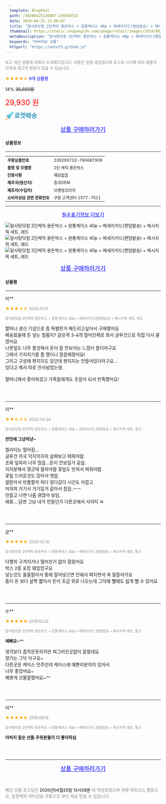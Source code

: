 ```yaml
---
  template: BlogPost
  path: /20200425130807-239290732
  date: 2020-04-25 13:08:07
  title: "알사탕닷컴 2단케익 용돈박스 + 원통케이스 40p + 메세지카드(랜덤발송) + 메시지픽 세트, 레드"
  thumbnail: https://static.coupangcdn.com/image/retail/images/2019/06/13/15/4/c1d9cf76-ff9e-479f-9278-355a1e22f347.jpg
  metaDescription: "알사탕닷컴 2단케익 용돈박스 + 원통케이스 40p + 메세지카드(랜덤발송) + 메시지픽 세트, 레드,어버이날 선물"
  keywords: "어버이날 선물"
  httpurl: "https://antnf3.github.io"
---
```

  
<span style="color: #888;font-size:0.8rem">보고 계신 상품에 대해서 소개해드립니다.
내용은 일절 과장없으며 포스팅 시기에 따라 제품의 가격과 재고의 변동이 있을 수 있습니다.</span>
  
<span style="color: orange;">★★★★☆</span> <span style="color: blue;font-size: 0.85rem;">9개 상품평</span>

<span style="font-size: 0.9rem">14%</span> <span style="font-size: 0.9rem">~~35,020원~~</span>

<span style="color: red;font-size: 1.5rem;">29,930 원</span>

![로켓배송](/assets/rocket_logo.png)

<p align="center"><a href="http://me2.do/5Dhcd4wa" style="font-size: 1.2rem; color: blue;">상품 구매하러가기</a></p>

#### 상품정보

---

|                  |                       |
| ---------------- | --------------------- |
| **<span style="font-size:0.8rem;">쿠팡상품번호</span>** | <span style="font-size:0.8rem;">239290732-760687909</span> |
| **<span style="font-size:0.8rem;">품명 및 모델명</span>**    | <span style="font-size:0.8rem;">2단 케익 용돈박스</span>        |
| **<span style="font-size:0.8rem;">인증사항</span>**    | <span style="font-size:0.8rem;">해당없음</span>        |
| **<span style="font-size:0.8rem;">제조국(원산지)</span>**    | <span style="font-size:0.8rem;">중국OEM</span>        |
| **<span style="font-size:0.8rem;">제조자(수입자)</span>**    | <span style="font-size:0.8rem;">브랭땅코리아</span>        |
| **<span style="font-size:0.8rem;">소비자상담 관련 전화번호</span>**    | <span style="font-size:0.8rem;">쿠팡 고객센터 1577-7011		</span>        |

---

<p align="center"><a href="http://me2.do/5Dhcd4wa" style="font-size: 1rem; color: blue;">필수표기정보 더보기</a></p>

![알사탕닷컴 2단케익 용돈박스 + 원통케이스 40p + 메세지카드(랜덤발송) + 메시지픽 세트, 레드](http://thumbnail7.coupangcdn.com/thumbnails/remote/q89/image/retail/images/2019/06/13/17/0/d79dfacf-125f-4daf-aa27-5070a9327de9.jpg)
![알사탕닷컴 2단케익 용돈박스 + 원통케이스 40p + 메세지카드(랜덤발송) + 메시지픽 세트, 레드](http://thumbnail7.coupangcdn.com/thumbnails/remote/q89/image/retail/images/2019/06/13/17/5/a2986b0c-4c1a-4de6-a898-f83204ed9c08.jpg)
![알사탕닷컴 2단케익 용돈박스 + 원통케이스 40p + 메세지카드(랜덤발송) + 메시지픽 세트, 레드](http://thumbnail7.coupangcdn.com/thumbnails/remote/q89/image/retail/images/2019/06/13/17/8/a15eca30-96fe-4253-a104-f49a45ed71f6.jpg)

<p align="center"><a href="http://me2.do/5Dhcd4wa" style="font-size: 1.2rem; color: blue;">상품 구매하러가기</a></p>

#### 상품평
  
---
  
이**
    
<span style="color: orange;">★★★☆☆</span> <span style="font-size:0.8rem;color: #888;">2020.01.11</span>
    
<span style="color: #888;font-size:0.7rem">알사탕닷컴 2단케익 용돈박스 + 원통케이스 40p + 메세지카드(랜덤발송) + 메시지픽 세트, 레드</span>
    

    
<span style="font-size: 0.9rem;">할머니 생신 기념으로 좀 특별한거 해드리고싶어서 구매했어요<br/>배송왔을때 돈 넣는 필름지? 같은게 3-4개 떨어진채로 와서 글루건으로 직접 다시 붙였어요<br/>나뭇잎도 너무 풍성해서 돈이 잘 안보이는 느낌이 들더라구요<br/>그래서 가지치기를 좀 했더니 깔끔해졌어요! <br/>그리고 구성에 편지지도 있던데 편지지는 안들어있더라구요...<br/>있다고 해서 따로 안사놨었는뎅..<br/><br/>할머니께서 좋아하셨고 가족들에게도 웃음이 되서 만족했어요!</span>
    
<br>
<br>

---
  
이**
    
<span style="color: orange;">★★☆☆☆</span> <span style="font-size:0.8rem;color: #888;">2020.04.24</span>
    
<span style="color: #888;font-size:0.7rem">알사탕닷컴 2단케익 용돈박스 + 원통케이스 40p + 메세지카드 랜덤발송 + 메시지픽 세트, 핑크</span>
    
<span style="font-size:0.85rem">**싼맛에 그냥저냥~**</span>
    
<span style="font-size: 0.9rem;">퀄리티는 떨어짐...<br/>글루건 자국 덕지덕지라 살펴보고 떼줘야함.<br/>조화 잎파리 너무 많음...돈이 안보일거 같음.<br/>지저분해서 몇군데 잘라야함 꽃잎도 만져서 펴줘야함.<br/>꽃잎 드러운것도 있어서 뗏음. <br/>열받아서 반품할까 하다 왔다갔다 시간도 아깝고 <br/>어자피 거기서 거기일거 같아서 참음.ㅡㅡ<br/>만들고 나면 나름 괜찮아 보임.<br/>에휴....담엔 그냥 내가 만들던가 다른곳에서 사야지 ㅉ</span>
    
<br>
<br>

---
  
글**
    
<span style="color: orange;">★★★★★</span> <span style="font-size:0.8rem;color: #888;">2020.02.10</span>
    
<span style="color: #888;font-size:0.7rem">알사탕닷컴 2단케익 용돈박스 + 원통케이스 40p + 메세지카드 랜덤발송 + 메시지픽 세트, 핑크</span>
    

    
<span style="font-size: 0.9rem;">다행히 구겨지거나 떨어진거 없이 잘왔어요<br/>박스 2중 포장 돼있었구요<br/>넣는것도 돌돌말아서 통에 밀어넣으면 안에서 펴지면서 쏙 잘들어가요<br/>통이 돈 보다 살짝 짧아서 돈이 조금 위로 나오는데 그덕에 뺄때도 쉽게 뺄 수 있어요</span>
    
<br>
<br>

---
  
수**
    
<span style="color: orange;">★★★★★</span> <span style="font-size:0.8rem;color: #888;">2019.10.02</span>
    
<span style="color: #888;font-size:0.7rem">알사탕닷컴 2단케익 용돈박스 + 원통케이스 40p + 메세지카드 랜덤발송 + 메시지픽 세트, 핑크</span>
    
<span style="font-size:0.85rem">**예뻐요~^^**</span>
    
<span style="font-size: 0.9rem;">생각보다 좀작은듯하지만 찌그러진곳없이 잘왔네요<br/>향기는 그닥 이구요~<br/>다른곳은 케이스 안주던데 케이스에 예쁜리본까지 있어서<br/>너무 좋았어요~<br/>예쁘게 선물잘했어요~^^</span>
    
<br>
<br>

---
  
이**
    
<span style="color: orange;">★★★★★</span> <span style="font-size:0.8rem;color: #888;">2019.09.16</span>
    
<span style="color: #888;font-size:0.7rem">알사탕닷컴 2단케익 용돈박스 + 원통케이스 40p + 메세지카드 랜덤발송 + 메시지픽 세트, 핑크</span>
    
<span style="font-size:0.85rem">**아버지 칠순 선물.주위분들이 더 좋아하심**</span>
    

    
<br>
<br>


  
---
  
<p align="center"><a href="http://me2.do/5Dhcd4wa" style="font-size: 1.2rem; color: blue;">상품 구매하러가기</a></p>
  
<br>
  
<span style="font-size: 0.85rem; color: #888;">해당 상품 포스팅은 <span style="color: #000;"> 2020년04월25일 13시08분 </span> 에 작성되었으며 쿠팡 파트너스 활동으로, 일정액의 커미션을 쿠팡으로 부터 제공 받을 수 있습니다.</span>